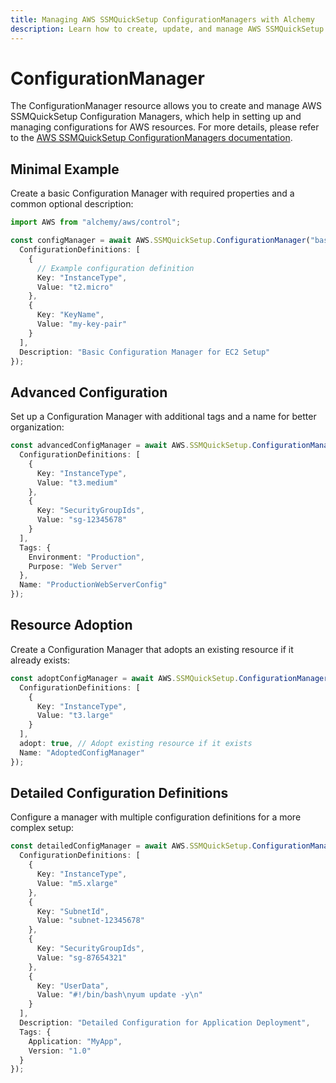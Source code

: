 ```yaml
---
title: Managing AWS SSMQuickSetup ConfigurationManagers with Alchemy
description: Learn how to create, update, and manage AWS SSMQuickSetup ConfigurationManagers using Alchemy Cloud Control.
---
```


# ConfigurationManager

The ConfigurationManager resource allows you to create and manage AWS SSMQuickSetup Configuration Managers, which help in setting up and managing configurations for AWS resources. For more details, please refer to the [AWS SSMQuickSetup ConfigurationManagers documentation](https://docs.aws.amazon.com/ssmquicksetup/latest/userguide/).

## Minimal Example

Create a basic Configuration Manager with required properties and a common optional description:

```ts
import AWS from "alchemy/aws/control";

const configManager = await AWS.SSMQuickSetup.ConfigurationManager("basicConfigManager", {
  ConfigurationDefinitions: [
    {
      // Example configuration definition
      Key: "InstanceType",
      Value: "t2.micro"
    },
    {
      Key: "KeyName",
      Value: "my-key-pair"
    }
  ],
  Description: "Basic Configuration Manager for EC2 Setup"
});
```

## Advanced Configuration

Set up a Configuration Manager with additional tags and a name for better organization:

```ts
const advancedConfigManager = await AWS.SSMQuickSetup.ConfigurationManager("advancedConfigManager", {
  ConfigurationDefinitions: [
    {
      Key: "InstanceType",
      Value: "t3.medium"
    },
    {
      Key: "SecurityGroupIds",
      Value: "sg-12345678"
    }
  ],
  Tags: {
    Environment: "Production",
    Purpose: "Web Server"
  },
  Name: "ProductionWebServerConfig"
});
```

## Resource Adoption

Create a Configuration Manager that adopts an existing resource if it already exists:

```ts
const adoptConfigManager = await AWS.SSMQuickSetup.ConfigurationManager("adoptConfigManager", {
  ConfigurationDefinitions: [
    {
      Key: "InstanceType",
      Value: "t3.large"
    }
  ],
  adopt: true, // Adopt existing resource if it exists
  Name: "AdoptedConfigManager"
});
```

## Detailed Configuration Definitions

Configure a manager with multiple configuration definitions for a more complex setup:

```ts
const detailedConfigManager = await AWS.SSMQuickSetup.ConfigurationManager("detailedConfigManager", {
  ConfigurationDefinitions: [
    {
      Key: "InstanceType",
      Value: "m5.xlarge"
    },
    {
      Key: "SubnetId",
      Value: "subnet-12345678"
    },
    {
      Key: "SecurityGroupIds",
      Value: "sg-87654321"
    },
    {
      Key: "UserData",
      Value: "#!/bin/bash\nyum update -y\n"
    }
  ],
  Description: "Detailed Configuration for Application Deployment",
  Tags: {
    Application: "MyApp",
    Version: "1.0"
  }
});
```